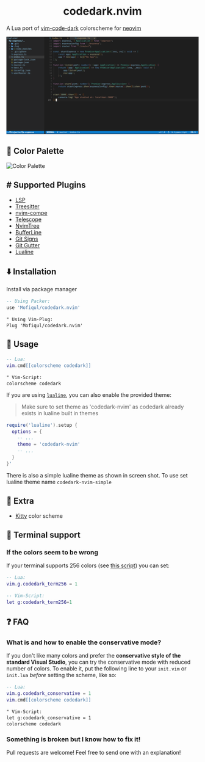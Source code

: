 <h1 align="center">codedark.nvim</h1>

A Lua port of [vim-code-dark](https://github.com/tomasiser/vim-code-dark) colorscheme for [neovim](https://neovim.io/) 

![TypeScript and NvimTree](./screenshot.png)

## 🌈 Color Palette

![Color Palette](https://cloud.githubusercontent.com/assets/10374559/23341312/1961f416-fc45-11e6-83ba-d7180c5fdd6d.png)

## #️ Supported Plugins
- [LSP](https://github.com/neovim/nvim-lspconfig)
- [Treesitter](https://github.com/nvim-treesitter/nvim-treesitter)
- [nvim-compe](https://github.com/hrsh7th/nvim-compe)
- [Telescope](https://github.com/nvim-telescope/telescope.nvim)
- [NvimTree](https://github.com/kyazdani42/nvim-tree.lua)
- [BufferLine](https://github.com/akinsho/nvim-bufferline.lua)
- [Git Signs](https://github.com/lewis6991/gitsigns.nvim)
- [Git Gutter](https://github.com/airblade/vim-gitgutter)
- [Lualine](https://github.com/hoob3rt/lualine.nvim)

## ⬇️ Installation

Install via package manager

 ```lua
 -- Using Packer:
 use 'Mofiqul/codedark.nvim'
 ```

```vim
" Using Vim-Plug:
Plug 'Mofiqul/codedark.nvim'
```
## 🚀 Usage

```lua
-- Lua:
vim.cmd[[colorscheme codedark]]

```
```vim
" Vim-Script:
colorscheme codedark
```

If you are using [`lualine`](https://github.com/hoob3rt/lualine.nvim), you can also enable the provided theme:
> Make sure to set theme as 'codedark-nvim' as codedark already exists in lualine built in themes

```lua
require('lualine').setup {
  options = {
    -- ... 
    theme = 'codedark-nvim'
    -- ... 
  }
}'
```

There is also a simple lualine theme as shown in screen shot. To use set lualine theme name `codedark-nvim-simple`


## 🍭 Extra 
-  [Kitty](https://sw.kovidgoyal.net/kitty/) color scheme

## 💉 Terminal support

### If the colors seem to be wrong
If your terminal supports 256 colors (see [this script](http://www.robmeerman.co.uk/unix/256colours)) you can set:

```lua 
-- Lua:
vim.g.codedark_term256 = 1
```

```lua 
-- Vim-Script:
let g:codedark_term256=1
```

## ❓ FAQ

### What is and how to enable the conservative mode?
If you don't like many colors and prefer the **conservative style of the standard Visual Studio**, you can try the conservative mode with reduced number of colors. To enable it, put the following line to your `init.vim` or `init.lua` *before* setting the scheme, like so:

```lua
-- Lua:
vim.g.codedark_conservative = 1
vim.cmd[[colorscheme codedark]]
```

```vim
" Vim-Script:
let g:codedark_conservative = 1
colorscheme codedark
```

### Something is broken but I know how to fix it!
Pull requests are welcome! Feel free to send one with an explanation!
